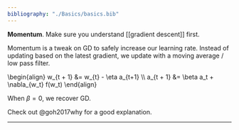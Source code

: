 ```yaml
---
bibliography: "./Basics/basics.bib"
---
```


**Momentum**. Make sure you understand [[gradient descent]] first.

Momentum is a tweak on GD to safely increase our learning rate. Instead of updating based on the latest gradient, we update with a moving average / low pass filter.

\begin{align}
w_{t + 1} &= w_{t} - \eta a_{t+1} \\\\
a_{t + 1} &= \beta a_t + \nabla_{w_t} f(w_t)
\end{align}

When $\beta = 0$, we recover GD.

Check out @goh2017why for a good explanation.

---